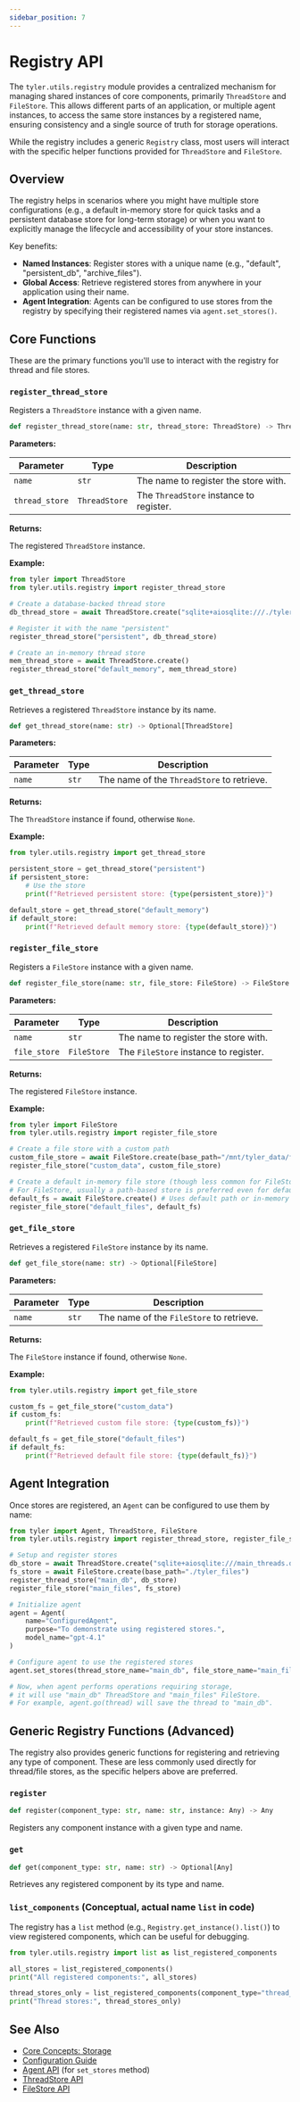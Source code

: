 ```yaml
---
sidebar_position: 7
---
```


# Registry API

The `tyler.utils.registry` module provides a centralized mechanism for managing shared instances of core components, primarily `ThreadStore` and `FileStore`. This allows different parts of an application, or multiple agent instances, to access the same store instances by a registered name, ensuring consistency and a single source of truth for storage operations.

While the registry includes a generic `Registry` class, most users will interact with the specific helper functions provided for `ThreadStore` and `FileStore`.

## Overview

The registry helps in scenarios where you might have multiple store configurations (e.g., a default in-memory store for quick tasks and a persistent database store for long-term storage) or when you want to explicitly manage the lifecycle and accessibility of your store instances.

Key benefits:
-   **Named Instances**: Register stores with a unique name (e.g., "default", "persistent_db", "archive_files").
-   **Global Access**: Retrieve registered stores from anywhere in your application using their name.
-   **Agent Integration**: Agents can be configured to use stores from the registry by specifying their registered names via `agent.set_stores()`.

## Core Functions

These are the primary functions you'll use to interact with the registry for thread and file stores.

### `register_thread_store`

Registers a `ThreadStore` instance with a given name.

```python
def register_thread_store(name: str, thread_store: ThreadStore) -> ThreadStore
```

**Parameters:**

| Parameter      | Type        | Description                         |
| -------------- | ----------- | ----------------------------------- |
| `name`         | `str`       | The name to register the store with. |
| `thread_store` | `ThreadStore` | The `ThreadStore` instance to register. |

**Returns:**

The registered `ThreadStore` instance.

**Example:**

```python
from tyler import ThreadStore
from tyler.utils.registry import register_thread_store

# Create a database-backed thread store
db_thread_store = await ThreadStore.create("sqlite+aiosqlite:///./tyler_threads.db")

# Register it with the name "persistent"
register_thread_store("persistent", db_thread_store)

# Create an in-memory thread store
mem_thread_store = await ThreadStore.create()
register_thread_store("default_memory", mem_thread_store)
```

### `get_thread_store`

Retrieves a registered `ThreadStore` instance by its name.

```python
def get_thread_store(name: str) -> Optional[ThreadStore]
```

**Parameters:**

| Parameter | Type  | Description                                  |
| --------- | ----- | -------------------------------------------- |
| `name`    | `str` | The name of the `ThreadStore` to retrieve. |

**Returns:**

The `ThreadStore` instance if found, otherwise `None`.

**Example:**

```python
from tyler.utils.registry import get_thread_store

persistent_store = get_thread_store("persistent")
if persistent_store:
    # Use the store
    print(f"Retrieved persistent store: {type(persistent_store)}")

default_store = get_thread_store("default_memory")
if default_store:
    print(f"Retrieved default memory store: {type(default_store)}")
```

### `register_file_store`

Registers a `FileStore` instance with a given name.

```python
def register_file_store(name: str, file_store: FileStore) -> FileStore
```

**Parameters:**

| Parameter    | Type      | Description                       |
| ------------ | --------- | --------------------------------- |
| `name`       | `str`     | The name to register the store with. |
| `file_store` | `FileStore` | The `FileStore` instance to register. |

**Returns:**

The registered `FileStore` instance.

**Example:**

```python
from tyler import FileStore
from tyler.utils.registry import register_file_store

# Create a file store with a custom path
custom_file_store = await FileStore.create(base_path="/mnt/tyler_data/files")
register_file_store("custom_data", custom_file_store)

# Create a default in-memory file store (though less common for FileStore)
# For FileStore, usually a path-based store is preferred even for defaults.
default_fs = await FileStore.create() # Uses default path or in-memory if path not settable
register_file_store("default_files", default_fs)
```

### `get_file_store`

Retrieves a registered `FileStore` instance by its name.

```python
def get_file_store(name: str) -> Optional[FileStore]
```

**Parameters:**

| Parameter | Type  | Description                                |
| --------- | ----- | ------------------------------------------ |
| `name`    | `str` | The name of the `FileStore` to retrieve. |

**Returns:**

The `FileStore` instance if found, otherwise `None`.

**Example:**

```python
from tyler.utils.registry import get_file_store

custom_fs = get_file_store("custom_data")
if custom_fs:
    print(f"Retrieved custom file store: {type(custom_fs)}")

default_fs = get_file_store("default_files")
if default_fs:
    print(f"Retrieved default file store: {type(default_fs)}")
```

## Agent Integration

Once stores are registered, an `Agent` can be configured to use them by name:

```python
from tyler import Agent, ThreadStore, FileStore
from tyler.utils.registry import register_thread_store, register_file_store

# Setup and register stores
db_store = await ThreadStore.create("sqlite+aiosqlite:///main_threads.db")
fs_store = await FileStore.create(base_path="./tyler_files")
register_thread_store("main_db", db_store)
register_file_store("main_files", fs_store)

# Initialize agent
agent = Agent(
    name="ConfiguredAgent",
    purpose="To demonstrate using registered stores.",
    model_name="gpt-4.1"
)

# Configure agent to use the registered stores
agent.set_stores(thread_store_name="main_db", file_store_name="main_files")

# Now, when agent performs operations requiring storage,
# it will use "main_db" ThreadStore and "main_files" FileStore.
# For example, agent.go(thread) will save the thread to "main_db".
```

## Generic Registry Functions (Advanced)

The registry also provides generic functions for registering and retrieving any type of component. These are less commonly used directly for thread/file stores, as the specific helpers above are preferred.

### `register`

```python
def register(component_type: str, name: str, instance: Any) -> Any
```
Registers any component instance with a given type and name.

### `get`

```python
def get(component_type: str, name: str) -> Optional[Any]
```
Retrieves any registered component by its type and name.

### `list_components` (Conceptual, actual name `list` in code)
The registry has a `list` method (e.g., `Registry.get_instance().list()`) to view registered components, which can be useful for debugging.

```python
from tyler.utils.registry import list as list_registered_components

all_stores = list_registered_components()
print("All registered components:", all_stores)

thread_stores_only = list_registered_components(component_type="thread_store")
print("Thread stores:", thread_stores_only)
```

## See Also
- [Core Concepts: Storage](../core-concepts.md#storage)
- [Configuration Guide](../configuration.md#storage-configuration)
- [Agent API](./agent.md) (for `set_stores` method)
- [ThreadStore API](./thread-store.md)
- [FileStore API](./file-store.md) 